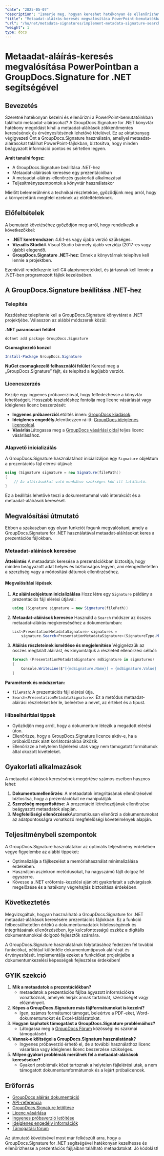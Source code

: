 ```yaml
---
"date": "2025-05-07"
"description": "Ismerje meg, hogyan kereshet hatékonyan és ellenőrizhet metaadat-aláírásokat PowerPoint-bemutatókban a GroupDocs.Signature for .NET használatával. Ez az útmutató a beállítást, a megvalósítást és a gyakorlati alkalmazásokat ismerteti."
"title": "Metaadat-aláírás-keresés megvalósítása PowerPoint-bemutatókban a GroupDocs.Signature for .NET használatával"
"url": "/hu/net/metadata-signatures/implement-metadata-signature-search-groupdocs-net/"
"weight": 1
type: docs
---
```

# Metaadat-aláírás-keresés megvalósítása PowerPointban a GroupDocs.Signature for .NET segítségével

## Bevezetés

Szeretné hatékonyan kezelni és ellenőrizni a PowerPoint-bemutatóinkban található metaadat-aláírásokat? A GroupDocs.Signature for .NET könyvtár hatékony megoldást kínál a metaadat-aláírások zökkenőmentes keresésének és érvényesítésének lehetővé tételével. Ez az oktatóanyag végigvezeti Önt a GroupDocs.Signature használatán, amellyel metaadat-aláírásokat találhat PowerPoint-fájlokban, biztosítva, hogy minden beágyazott információ pontos és sértetlen legyen.

**Amit tanulni fogsz:**
- A GroupDocs.Signature beállítása .NET-hez
- Metaadat-aláírások keresése egy prezentációban
- A metaadat-aláírás-ellenőrzés gyakorlati alkalmazásai
- Teljesítményszempontok a könyvtár használatakor

Mielőtt belemerülnénk a technikai részletekbe, győződjünk meg arról, hogy a környezetünk megfelel ezeknek az előfeltételeknek.

## Előfeltételek

A bemutató követéséhez győződjön meg arról, hogy rendelkezik a következőkkel:

- **.NET keretrendszer**: 4.6.1-es vagy újabb verzió szükséges.
- **Vizuális Stúdió**A Visual Studio bármely újabb verziója (2017-es vagy újabb) elegendő.
- **GroupDocs.Signature .NET-hez**: Ennek a könyvtárnak telepítve kell lennie a projektben.

Ezenkívül rendelkeznie kell C# alapismeretekkel, és jártasnak kell lennie a .NET-ben programozott fájlok kezelésében. 

## A GroupDocs.Signature beállítása .NET-hez

### Telepítés

Kezdéshez telepítenie kell a GroupDocs.Signature könyvtárat a .NET projektjébe. Válasszon az alábbi módszerek közül:

**.NET parancssori felület**
```bash
dotnet add package GroupDocs.Signature
```

**Csomagkezelő konzol**
```powershell
Install-Package GroupDocs.Signature
```

**NuGet csomagkezelő felhasználói felület**
Keresd meg a „GroupDocs.Signature” fájlt, és telepítsd a legújabb verziót.

### Licencszerzés

Kezdje egy ingyenes próbaverzióval, hogy felfedezhesse a könyvtár lehetőségeit. Hosszabb teszteléshez fontolja meg licenc vásárlását vagy ideiglenes licenc beszerzését:
- **Ingyenes próbaverzió**Letöltés innen: [GroupDocs kiadások](https://releases.groupdocs.com/signature/net/).
- **Ideiglenes engedély**Jelentkezzen rá itt: [GroupDocs ideiglenes licencoldal](https://purchase.groupdocs.com/temporary-license/).
- **Vásárlás**Látogassa meg a [GroupDocs vásárlási oldal](https://purchase.groupdocs.com/buy) teljes licenc vásárlásához.

### Alapvető inicializálás

A GroupDocs.Signature használatához inicializáljon egy `Signature` objektum a prezentációs fájl elérési útjával:

```csharp
using (Signature signature = new Signature(filePath))
{
    // Az aláírásokkal való munkához szükséges kód itt található.
}
```

Ez a beállítás lehetővé teszi a dokumentummal való interakciót és a metaadat-aláírások keresését.

## Megvalósítási útmutató

Ebben a szakaszban egy olyan funkciót fogunk megvalósítani, amely a GroupDocs.Signature for .NET használatával metaadat-aláírásokat keres a prezentációs fájlokban. 

### Metaadat-aláírások keresése

**Áttekintés**
A metaadatok keresése a prezentációkban biztosítja, hogy minden beágyazott adat helyes és biztonságos legyen, ami elengedhetetlen a szerzőség vagy a módosítási dátumok ellenőrzéséhez.

#### Megvalósítási lépések
1. **Az aláírásobjektum inicializálása**
   Hozz létre egy `Signature` példány a prezentációs fájl elérési útjával:
   
   ```csharp
   using (Signature signature = new Signature(filePath))
   ```
2. **Metaadat-aláírások keresése**
   Használd a `Search` módszer az összes metaadat-aláírás megkereséséhez a dokumentumban:
   
   ```csharp
   List<PresentationMetadataSignature> signatures = 
       signature.Search<PresentationMetadataSignature>(SignatureType.Metadata);
   ```
3. **Aláírás részleteinek ismétlése és megjelenítése**
   Végignézzük az összes megtalált aláírást, és kinyomtatjuk a részleteit ellenőrzési célból:
   
   ```csharp
   foreach (PresentationMetadataSignature mdSignature in signatures)
   {
       Console.WriteLine($"[{mdSignature.Name}] = {mdSignature.Value} ({mdSignature.Type})");
   }
   ```
**Paraméterek és módszertan:**
- `filePath`: A prezentációs fájl elérési útja.
- `Search<PresentationMetadataSignature>`: Ez a metódus metaadat-aláírási részleteket kér le, beleértve a nevet, az értéket és a típust.

### Hibaelhárítási tippek

- Győződjön meg arról, hogy a dokumentum létezik a megadott elérési úton.
- Ellenőrizze, hogy a GroupDocs.Signature licence aktív-e, ha a próbaidőszak alatt korlátozásokba ütközik.
- Ellenőrizze a helytelen fájlelérési utak vagy nem támogatott formátumok által okozott kivételeket.

## Gyakorlati alkalmazások

A metaadat-aláírások keresésének megértése számos esetben hasznos lehet:
1. **Dokumentumellenőrzés**: A metaadatok integritásának ellenőrzésével biztosítsa, hogy a prezentációkat ne manipulálják.
2. **Szerzőség megerősítése**: A prezentáció létrehozójának ellenőrzése beágyazott metaadatok alapján.
3. **Megfelelőségi ellenőrzések**Automatikusan ellenőrzi a dokumentumokat az adatpontosságra vonatkozó megfelelőségi követelmények alapján.

## Teljesítménybeli szempontok

A GroupDocs.Signature használatakor az optimális teljesítmény érdekében vegye figyelembe az alábbi tippeket:
- Optimalizálja a fájlkezelést a memóriahasználat minimalizálása érdekében.
- Használjon aszinkron metódusokat, ha nagyszámú fájlt dolgoz fel egyszerre.
- Kövesse a .NET erőforrás-kezelési ajánlott gyakorlatait a szivárgások megelőzése és a hatékony végrehajtás biztosítása érdekében.

## Következtetés

Megvizsgáltuk, hogyan használható a GroupDocs.Signature for .NET metaadat-aláírások keresésére prezentációs fájlokban. Ez a funkció felbecsülhetetlen értékű a dokumentumadatok hitelességének és integritásának ellenőrzésében, így kulcsfontosságú eszköz a digitális dokumentumokkal dolgozó fejlesztők számára.

A GroupDocs.Signature használatának folytatásához fedezzen fel további funkciókat, például különféle dokumentumtípusok aláírását és érvényesítését. Implementálja ezeket a funkciókat projektjeibe a dokumentumkezelési képességek fejlesztése érdekében!

## GYIK szekció

1. **Mik a metaadatok a prezentációkban?**
   - metaadatok a prezentációs fájlba ágyazott információkra vonatkoznak, amelyek leírják annak tartalmát, szerzőségét vagy előzményeit.
2. **Képes a GroupDocs.Signature más fájlformátumokat is kezelni?**
   - Igen, számos formátumot támogat, beleértve a PDF-eket, Word-dokumentumokat és Excel-táblázatokat.
3. **Hogyan kaphatok támogatást a GroupDocs.Signature problémáihoz?**
   - Látogassa meg a [GroupDocs Fórum](https://forum.groupdocs.com/c/signature/) közösségi és szakmai támogatásért.
4. **Vannak-e költségei a GroupDocs.Signature használatának?**
   - Ingyenes próbaverzió érhető el, de a további használathoz licenc vásárlása vagy ideiglenes licenc beszerzése szükséges.
5. **Milyen gyakori problémák merülnek fel a metaadat-aláírások keresésekor?**
   - Gyakori problémák közé tartoznak a helytelen fájlelérési utak, a nem támogatott dokumentumformátumok és a lejárt próbalicencek.

## Erőforrás
- [GroupDocs aláírás dokumentáció](https://docs.groupdocs.com/signature/net/)
- [API-referencia](https://reference.groupdocs.com/signature/net/)
- [GroupDocs.Signature letöltése](https://releases.groupdocs.com/signature/net/)
- [Licenc vásárlása](https://purchase.groupdocs.com/buy)
- [Ingyenes próbaverzió letöltése](https://releases.groupdocs.com/signature/net/)
- [Ideiglenes engedély információk](https://purchase.groupdocs.com/temporary-license/)
- [Támogatási fórum](https://forum.groupdocs.com/c/signature/)

Az útmutató követésével most már felkészült arra, hogy a GroupDocs.Signature for .NET segítségével hatékonyan kezelhesse és ellenőrizhesse a prezentációs fájljaiban található metaadatokat. Jó kódolást!